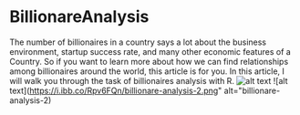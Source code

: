 # BillionareAnalysis
The number of billionaires in a country says a lot about the business environment, startup success rate, and many other economic features of a Country. So if you want to learn more about how we can find relationships among billionaires around the world, this article is for you. In this article, I will walk you through the task of billionaires analysis with R.
![alt text](https://i.ibb.co/NsDqj48/billionare-analysis-1.png)
![alt text](https://i.ibb.co/Rpv6FQn/billionare-analysis-2.png" alt="billionare-analysis-2)
